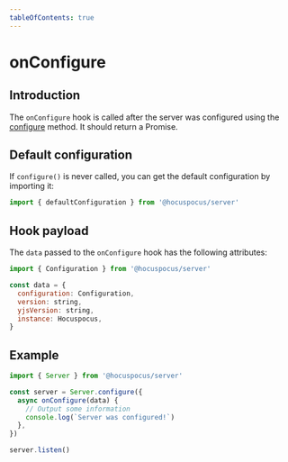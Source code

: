 ```yaml
---
tableOfContents: true
---
```


# onConfigure

## Introduction
The `onConfigure` hook is called after the server was configured using the [configure](/api/methods) method. It should return a Promise.

## Default configuration
If `configure()` is never called, you can get the default configuration by importing it:

```js
import { defaultConfiguration } from '@hocuspocus/server'
```

## Hook payload
The `data` passed to the `onConfigure` hook has the following attributes:

```js
import { Configuration } from '@hocuspocus/server'

const data = {
  configuration: Configuration,
  version: string,
  yjsVersion: string,
  instance: Hocuspocus,
}
```

## Example
```js
import { Server } from '@hocuspocus/server'

const server = Server.configure({
  async onConfigure(data) {
    // Output some information
    console.log(`Server was configured!`)
  },
})

server.listen()
```
